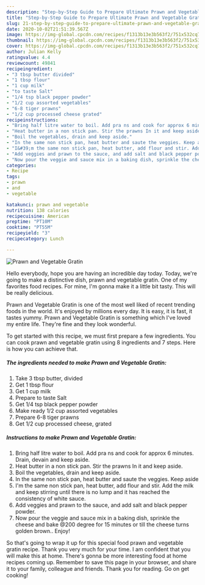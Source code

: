 ```yaml
---
description: "Step-by-Step Guide to Prepare Ultimate Prawn and Vegetable Gratin"
title: "Step-by-Step Guide to Prepare Ultimate Prawn and Vegetable Gratin"
slug: 21-step-by-step-guide-to-prepare-ultimate-prawn-and-vegetable-gratin
date: 2020-10-02T21:51:39.567Z
image: https://img-global.cpcdn.com/recipes/f1313b13e3b563f2/751x532cq70/prawn-and-vegetable-gratin-recipe-main-photo.jpg
thumbnail: https://img-global.cpcdn.com/recipes/f1313b13e3b563f2/751x532cq70/prawn-and-vegetable-gratin-recipe-main-photo.jpg
cover: https://img-global.cpcdn.com/recipes/f1313b13e3b563f2/751x532cq70/prawn-and-vegetable-gratin-recipe-main-photo.jpg
author: Julian Kelly
ratingvalue: 4.4
reviewcount: 49841
recipeingredient:
- "3 tbsp butter divided"
- "1 tbsp flour"
- "1 cup milk"
- "to taste Salt"
- "1/4 tsp black pepper powder"
- "1/2 cup assorted vegetables"
- "6-8 tiger prawns"
- "1/2 cup processed cheese grated"
recipeinstructions:
- "Bring half litre water to boil. Add pra ns and cook for approx 6 minutes. Drain, devain and keep aside."
- "Heat butter in a non stick pan. Stir the prawns In it and keep aside."
- "Boil the vegetables, drain and keep aside."
- "In the same non stick pan, heat butter and saute the veggies. Keep aside"
- "I&#39;m the same non stick pan, heat butter, add flour and stir. Add the milk and keep stirring until there is no lump and it has reached the consistency of white sauce."
- "Add veggies and prawn to the sauce, and add salt and black pepper powder."
- "Now pour the veggie and sauce mix in a baking dish, sprinkle the cheese and bake @200 degree for 15 minutes or till the cheese turns golden brown.. Enjoy!"
categories:
- Recipe
tags:
- prawn
- and
- vegetable

katakunci: prawn and vegetable 
nutrition: 138 calories
recipecuisine: American
preptime: "PT10M"
cooktime: "PT55M"
recipeyield: "3"
recipecategory: Lunch

---
```



![Prawn and Vegetable Gratin](https://img-global.cpcdn.com/recipes/f1313b13e3b563f2/751x532cq70/prawn-and-vegetable-gratin-recipe-main-photo.jpg)

Hello everybody, hope you are having an incredible day today. Today, we're going to make a distinctive dish, prawn and vegetable gratin. One of my favorites food recipes. For mine, I'm gonna make it a little bit tasty. This will be really delicious.



Prawn and Vegetable Gratin is one of the most well liked of recent trending foods in the world. It's enjoyed by millions every day. It is easy, it is fast, it tastes yummy. Prawn and Vegetable Gratin is something which I've loved my entire life. They're fine and they look wonderful.


To get started with this recipe, we must first prepare a few ingredients. You can cook prawn and vegetable gratin using 8 ingredients and 7 steps. Here is how you can achieve that.

<!--inarticleads1-->

##### The ingredients needed to make Prawn and Vegetable Gratin:

1. Take 3 tbsp butter, divided
1. Get 1 tbsp flour
1. Get 1 cup milk
1. Prepare to taste Salt
1. Get 1/4 tsp black pepper powder
1. Make ready 1/2 cup assorted vegetables
1. Prepare 6-8 tiger prawns
1. Get 1/2 cup processed cheese, grated




<!--inarticleads2-->

##### Instructions to make Prawn and Vegetable Gratin:

1. Bring half litre water to boil. Add pra ns and cook for approx 6 minutes. Drain, devain and keep aside.
1. Heat butter in a non stick pan. Stir the prawns In it and keep aside.
1. Boil the vegetables, drain and keep aside.
1. In the same non stick pan, heat butter and saute the veggies. Keep aside
1. I&#39;m the same non stick pan, heat butter, add flour and stir. Add the milk and keep stirring until there is no lump and it has reached the consistency of white sauce.
1. Add veggies and prawn to the sauce, and add salt and black pepper powder.
1. Now pour the veggie and sauce mix in a baking dish, sprinkle the cheese and bake @200 degree for 15 minutes or till the cheese turns golden brown.. Enjoy!




So that's going to wrap it up for this special food prawn and vegetable gratin recipe. Thank you very much for your time. I am confident that you will make this at home. There's gonna be more interesting food at home recipes coming up. Remember to save this page in your browser, and share it to your family, colleague and friends. Thank you for reading. Go on get cooking!
